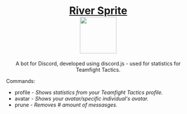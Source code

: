 # <h1 style align="center"><a href = "https://discord.com/api/oauth2/authorize?client_id=770672735470747678&permissions=0&scope=bot">River Sprite <br> <img src="https://i.imgur.com/MiwXJV6.png" width="100"></a></h1>
<p align = "center">A bot for Discord, developed using discord.js - used for statistics for Teamfight Tactics.</p>
Commands: <br>
<ul>
  <li>profile - <i>Shows statistics from your Teamfight Tactics profile.</i></li>
  <li>avatar - <i>Shows your avatar/specific individual's avatar.</i></li>
  <li>prune - <i>Removes # amount of messasges.</i></li>
</ul>
